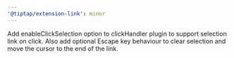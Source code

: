 ```yaml
---
'@tiptap/extension-link': minor
---
```


Add enableClickSelection option to clickHandler plugin to support selection link on click. Also add optional Escape key behaviour to clear selection and move the cursor to the end of the link.
